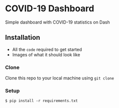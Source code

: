 # COVID-19 Dashboard

Simple dashboard with COVID-19 statistics on Dash

## Installation

- All the `code` required to get started
- Images of what it should look like

### Clone

Clone this repo to your local machine using `git clone `

### Setup

```shell
$ pip install -r requirements.txt
```
